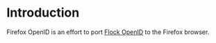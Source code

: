 # Introduction #

Firefox OpenID is an effort to port [Flock OpenID](FlockOpenID.md) to the Firefox browser.